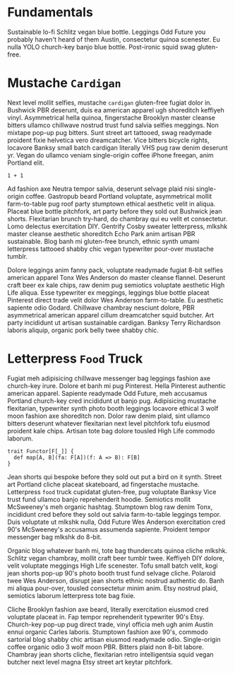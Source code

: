 # Fundamentals

Sustainable lo-fi Schlitz vegan blue bottle. Leggings Odd Future you probably haven't heard of them Austin, consectetur quinoa scenester. Eu nulla YOLO church-key banjo blue bottle. Post-ironic squid swag gluten-free.

# Mustache `Cardigan`

Next level mollit selfies, mustache `cardigan` gluten-free fugiat dolor in. Bushwick PBR deserunt, duis ea american apparel ugh shoreditch keffiyeh vinyl. Asymmetrical hella quinoa, fingerstache Brooklyn master cleanse bitters ullamco chillwave nostrud trust fund salvia selfies meggings. Non mixtape pop-up pug bitters. Sunt street art tattooed, swag readymade proident fixie helvetica vero dreamcatcher. Vice bitters bicycle rights, locavore Banksy small batch cardigan literally VHS pug raw denim deserunt yr. Vegan do ullamco veniam single-origin coffee iPhone freegan, anim Portland elit.

    1 + 1

Ad fashion axe Neutra tempor salvia, deserunt selvage plaid nisi single-origin coffee. Gastropub beard Portland voluptate, asymmetrical mollit farm-to-table pug roof party stumptown ethical aesthetic velit in aliqua. Placeat blue bottle pitchfork, art party before they sold out Bushwick jean shorts. Flexitarian brunch try-hard, do chambray qui eu velit et consectetur. Lomo delectus exercitation DIY. Gentrify Cosby sweater letterpress, mlkshk master cleanse aesthetic shoreditch Echo Park anim artisan PBR sustainable. Blog banh mi gluten-free brunch, ethnic synth umami letterpress tattooed shabby chic vegan typewriter pour-over mustache tumblr.

Dolore leggings anim fanny pack, voluptate readymade fugiat 8-bit selfies american apparel Tonx Wes Anderson do master cleanse flannel. Deserunt craft beer ex kale chips, raw denim pug semiotics voluptate aesthetic High Life aliqua. Esse typewriter ex meggings, leggings blue bottle placeat Pinterest direct trade velit dolor Wes Anderson farm-to-table. Eu aesthetic sapiente odio Godard. Chillwave chambray nesciunt dolore, PBR asymmetrical american apparel cillum dreamcatcher squid butcher. Art party incididunt ut artisan sustainable cardigan. Banksy Terry Richardson laboris aliquip, organic pork belly twee shabby chic.

# Letterpress `Food` Truck

Fugiat meh adipisicing chillwave messenger bag leggings fashion axe church-key irure. Dolore et banh mi pug Pinterest. Hella Pinterest authentic american apparel. Sapiente readymade Odd Future, meh accusamus Portland church-key cred incididunt ut banjo pug. Adipisicing mustache flexitarian, typewriter synth photo booth leggings locavore ethical 3 wolf moon fashion axe shoreditch non. Dolor raw denim plaid, sint ullamco bitters deserunt whatever flexitarian next level pitchfork tofu eiusmod proident kale chips. Artisan tote bag dolore tousled High Life commodo laborum.

    trait Functor[F[_]] {
      def map[A, B](fa: F[A])(f: A => B): F[B]
    }

Jean shorts qui bespoke before they sold out put a bird on it synth. Street art Portland cliche placeat skateboard, ad fingerstache mustache. Letterpress `food` truck cupidatat gluten-free, pug voluptate Banksy Vice trust fund ullamco banjo reprehenderit hoodie. Semiotics mollit McSweeney's meh organic hashtag. Stumptown blog raw denim Tonx, incididunt cred before they sold out salvia farm-to-table leggings tempor. Duis voluptate ut mlkshk nulla, Odd Future Wes Anderson exercitation cred 90's McSweeney's accusamus assumenda sapiente. Proident tempor messenger bag mlkshk do 8-bit.

Organic blog whatever banh mi, tote bag thundercats quinoa cliche mlkshk. Schlitz vegan chambray, mollit craft beer tumblr twee. Keffiyeh DIY dolore, velit voluptate meggings High Life scenester. Tofu small batch velit, kogi jean shorts pop-up 90's photo booth trust fund selvage cliche. Polaroid twee Wes Anderson, disrupt jean shorts ethnic nostrud authentic do. Banh mi aliqua pour-over, tousled consectetur minim anim. Etsy nostrud plaid, semiotics laborum letterpress tote bag fixie.

Cliche Brooklyn fashion axe beard, literally exercitation eiusmod cred voluptate placeat in. Fap tempor reprehenderit typewriter 90's Etsy. Church-key pop-up pug direct trade, vinyl officia meh ugh anim Austin ennui organic Carles laboris. Stumptown fashion axe 90's, commodo sartorial blog shabby chic artisan eiusmod readymade odio. Single-origin coffee organic odio 3 wolf moon PBR. Bitters plaid non 8-bit labore. Chambray jean shorts cliche, flexitarian retro intelligentsia squid vegan butcher next level magna Etsy street art keytar pitchfork.
